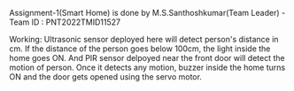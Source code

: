 Assignment-1(Smart Home) is done by M.S.Santhoshkumar(Team Leader) - Team ID : PNT2022TMID11527

Working:
 Ultrasonic sensor deployed here will detect person's distance in cm. If the distance of the person goes below 100cm, the light inside the home goes ON. And PIR sensor delpoyed near the front door will detect the motion of person. Once it detects any motion, buzzer inside the home turns ON and the door gets opened using the servo motor.
